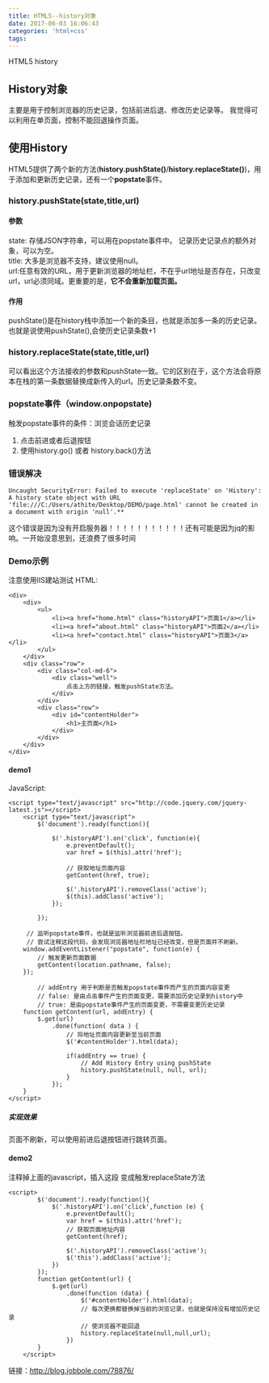 ```yaml
---
title: HTML5--history对象
date: 2017-06-03 16:06:43
categories: 'html+css'
tags:
---
```

HTML5 history
<!-- more -->
## History对象
主要是用于控制浏览器的历史记录，包括前进后退、修改历史记录等。
我觉得可以利用在单页面，控制不能回退操作页面。
## 使用History
HTML5提供了两个新的方法(**history.pushState()**/**history.replaceState()**)，用于添加和更新历史记录，还有一个**popstate**事件。

### history.pushState(state,title,url)
#### 参数
state: 存储JSON字符串，可以用在popstate事件中。 记录历史记录点的额外对象，可以为空。     
title: 大多是浏览器不支持，建议使用null。      
url:任意有效的URL，用于更新浏览器的地址栏，不在乎url地址是否存在，只改变url，url必须同域。更重要的是，**它不会重新加载页面。**      

#### 作用
pushState()是在history栈中添加一个新的条目，也就是添加多一条的历史记录。也就是说使用pushState(),会使历史记录条数+1

### history.replaceState(state,title,url)
可以看出这个方法接收的参数和pushState一致。它的区别在于，这个方法会将原本在栈的第一条数据替换成新传入的url。历史记录条数不变。

### popstate事件（window.onpopstate)
触发popstate事件的条件：浏览会话历史记录
1. 点击前进或者后退按钮
2. 使用history.go() 或者 history.back()方法

### 错误解决
```
Uncaught SecurityError: Failed to execute 'replaceState' on 'History': A history state object with URL 'file:///C:/Users/athite/Desktop/DEMO/page.html' cannot be created in a document with origin 'null'.**
```
这个错误是因为没有开启服务器！！！！！！！！！！！还有可能是因为jq的影响。一开始没意思到，还浪费了很多时间

### Demo示例
注意使用IIS建站测试
HTML:
```
<div>
    <div>
        <ul>
            <li><a href="home.html" class="historyAPI">页面1</a></li>
            <li><a href="about.html" class="historyAPI">页面2</a></li>
            <li><a href="contact.html" class="historyAPI">页面3</a></li>
        </ul>
    </div>
    <div class="row">
        <div class="col-md-6">
            <div class="well">
                点击上方的链接，触发pushState方法。
            </div>
        </div>
        <div class="row">
            <div id="contentHolder">
                <h1>主页面</h1>
            </div>
        </div>
    </div>
</div>
```
#### demo1
JavaScript:
```
<script type="text/javascript" src="http://code.jquery.com/jquery-latest.js"></script>
    <script type="text/javascript">
        $('document').ready(function(){

            $('.historyAPI').on('click', function(e){
                e.preventDefault();
                var href = $(this).attr('href');

                // 获取地址页面内容
                getContent(href, true);

                $('.historyAPI').removeClass('active');
                $(this).addClass('active');
            });

        });

     // 监听popstate事件，也就是监听浏览器前进后退按钮。
     // 尝试注释这段代码，会发现浏览器地址栏地址已经改变，但是页面并不刷新。
    window.addEventListener("popstate", function(e) {
        // 触发更新页面数据
        getContent(location.pathname, false);
    });

        // addEntry 用于判断是否触发popstate事件而产生的页面内容变更
        // false: 是由点击事件产生的页面变更，需要添加历史记录到history中
        // true: 是由popstate事件产生的页面变更，不需要变更历史记录
    function getContent(url, addEntry) {
        $.get(url)
            .done(function( data ) {
                // 将地址页面内容更新至当前页面
                $('#contentHolder').html(data);

                if(addEntry == true) {
                    // Add History Entry using pushState
                    history.pushState(null, null, url);
                }
            });
    }
</script>
```
##### 实现效果
页面不刷新，可以使用前进后退按钮进行跳转页面。

#### demo2
注释掉上面的javascript，插入这段 变成触发replaceState方法
```
<script>
        $('document').ready(function(){
            $('.historyAPI').on('click',function (e) {
                e.preventDefault();
                var href = $(this).attr('href');
                // 获取页面地址内容
                getContent(href);

                $('.historyAPI').removeClass('active');
                $('this').addClass('active');
            })
        });
        function getContent(url) {
            $.get(url)
                .done(function (data) {
                    $('#contentHolder').html(data);
                    // 每次更换都替换掉当前的浏览记录，也就是保持没有增加历史记录
                    // 使浏览器不能回退
                    history.replaceState(null,null,url);
                })
        }
    </script>
```

链接：http://blog.jobbole.com/78876/
